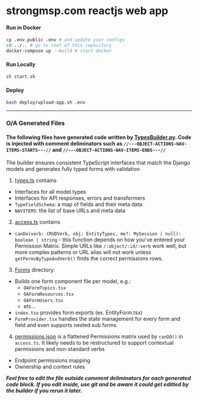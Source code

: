 # strongmsp.com reactjs web app

#### Run in Docker
```sh
cp .env.public .env # and update your configs
cd ../.. # go to root of this repository
docker-compose up --build # start docker
```

#### Run Locally
```sh
sh start.sh
```

#### Deploy

```sh
bash deploy/upload-app.sh .env
```

----
### O/A Generated Files 
#### The following files have generated code written by [TypesBuilder.py](src/typescript/TypesBuilder.py). Code is injected with comment deliminators such as `//---OBJECT-ACTIONS-NAV-ITEMS-STARTS---//` and `//---OBJECT-ACTIONS-NAV-ITEMS-ENDS---//`

The builder ensures consistent TypeScript interfaces that match the Django models and generates fully typed forms with validation

1. [types.ts](stack/reactjs/src/object-actions/types/types.ts) contains 
- Interfaces for all model types
- Interfaces for API responses, errors and transformers
- `TypeFieldSchema`: a map of fields and their meta data 
- `NAVITEMS`: the list of base URLs and meta data

2. [access.ts](stack/reactjs/src/object-actions/types/access.ts) contains

- `canDo(verb: CRUDVerb, obj: EntityTypes, me?: MySession | null): boolean | string` - this function depends on how you've entered your Permission Matrix. Simple URLs like `/:object/:id/:verb` work well, but more complex patterns or URL alias will not work unless `getPermsByTypeAndVerb()` finds the correct permissions rows.

3. [Forms](stack/reactjs/src/object-actions/forming/forms) directory: 
- Builds one form component file per model, e.g.:
  - `OAFormTopics.tsx`
  - `OAFormResources.tsx`
  - `OAFormUsers.tsx`
  - etc...
- `index.tsx` provides form exports (ex. EntityForm.tsx)
- `FormProvider.tsx` handles the state management for every form and field and even supports nested sub forms.

4. [permissions.json](stack/reactjs/src/object-actions/types/permissions.json) is a flattened Permissions matrix used by `canDO()` in `access.ts`. It likely needs to be restructured to support contextual permissions and non-standard verbs

- Endpoint permissions mapping
- Ownership and context rules


***__Feel free to edit the file outside comment deliminators for each generated code block. If you edit inside, use git and be aware it could get editted by the builder if you rerun it later.__***
